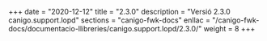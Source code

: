 +++
date        = "2020-12-12"
title       = "2.3.0"
description = "Versió 2.3.0 canigo.support.lopd"
sections    = "canigo-fwk-docs"
enllac		= "/canigo-fwk-docs/documentacio-llibreries/canigo.support.lopd/2.3.0/"
weight		= 8
+++

